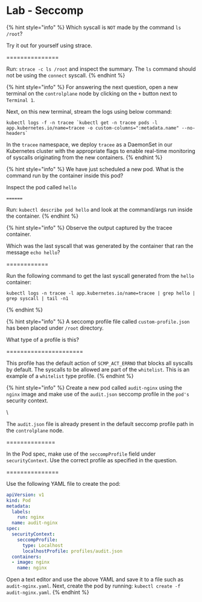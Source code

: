 # Lab - Seccomp



{% hint style="info" %}
Which syscall is `NOT` made by the command `ls /root`?

Try it out for yourself using strace.

\===============

Run: `strace -c ls /root` and inspect the summary. The `ls` command should not be using the `connect` syscall.
{% endhint %}



{% hint style="info" %}
For answering the next question, open a new terminal on the `controlplane` node by clicking on the `+` button next to `Terminal 1`.

Next, on this new terminal, stream the logs using below command:

```
kubectl logs -f -n tracee `kubectl get -n tracee pods -l app.kubernetes.io/name=tracee -o custom-columns=":metadata.name" --no-headers`
```

In the `tracee` namespace, we deploy `tracee` as a DaemonSet in our Kubernetes cluster with the appropriate flags to enable real-time monitoring of syscalls originating from the new containers.
{% endhint %}



{% hint style="info" %}
We have just scheduled a new pod. What is the command run by the container inside this pod?

Inspect the pod called `hello`

`======`

Run: `kubectl describe pod hello` and look at the command/args run inside the container.
{% endhint %}



{% hint style="info" %}
Observe the output captured by the tracee container.

Which was the last syscall that was generated by the container that ran the message `echo hello`?

\============



Run the following command to get the last syscall generated from the `hello` container:

```
kubectl logs -n tracee -l app.kubernetes.io/name=tracee | grep hello | grep syscall | tail -n1
```
{% endhint %}



{% hint style="info" %}
A seccomp profile file called `custom-profile.json` has been placed under `/root` directory.

What type of a profile is this?

\======================

This profile has the default action of `SCMP_ACT_ERRNO` that blocks all syscalls by default. The syscalls to be allowed are part of the `whitelist`. This is an example of a `whitelist` type profile.
{% endhint %}



{% hint style="info" %}
Create a new pod called `audit-nginx` using the `nginx` image and make use of the `audit.json` seccomp profile in the `pod's` security context.

\


The `audit.json` file is already present in the default seccomp profile path in the `controlplane` node.

\==============

In the Pod spec, make use of the `seccompProfile` field under `securityContext`. Use the correct profile as specified in the question.

\===============

Use the following YAML file to create the pod:

```yaml
apiVersion: v1
kind: Pod
metadata:
  labels:
    run: nginx
  name: audit-nginx
spec:
  securityContext:
    seccompProfile:
      type: Localhost
      localhostProfile: profiles/audit.json
  containers:
  - image: nginx
    name: nginx
```

Open a text editor and use the above YAML and save it to a file such as `audit-nginx.yaml`. Next, create the pod by running: `kubectl create -f audit-nginx.yaml`.
{% endhint %}
